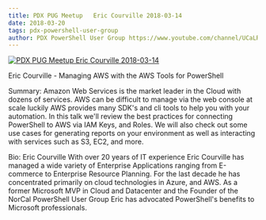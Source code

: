 ```yaml
---
title: PDX PUG Meetup   Eric Courville 2018-03-14
date: 2018-03-20
tags: pdx-powershell-user-group
author: PDX PowerShell User Group https://www.youtube.com/channel/UCaLRsNTXI-cLLIvi3apLcSw
---
```


[![PDX PUG Meetup   Eric Courville 2018-03-14](https://i4.ytimg.com/vi/7Rmz8eD9Zas/hqdefault.jpg "PDX PUG Meetup   Eric Courville 2018-03-14")](https://www.youtube.com/watch?v=7Rmz8eD9Zas)

Eric Courville - Managing AWS with the AWS Tools for PowerShell

Summary:
Amazon Web Services is the market leader in the Cloud with dozens of services. AWS can be difficult to manage via the web console at scale luckily AWS provides many SDK's and cli tools to help you with your automation. In this talk we'll review the best practices for connecting PowerShell to AWS via IAM Keys, and Roles. We will also check out some use cases for generating reports on your environment as well as interacting with services such as S3, EC2, and more.

Bio:
Eric Courville With over 20 years of IT experience Eric Courville has managed a wide variety of Enterprise Applications ranging from E-commerce to Enterprise Resource Planning. For the last decade he has concentrated primarily on cloud technologies in Azure, and AWS. As a former Microsoft MVP in Cloud and Datacenter and the Founder of the NorCal PowerShell User Group Eric has advocated PowerShell's benefits to Microsoft professionals.
